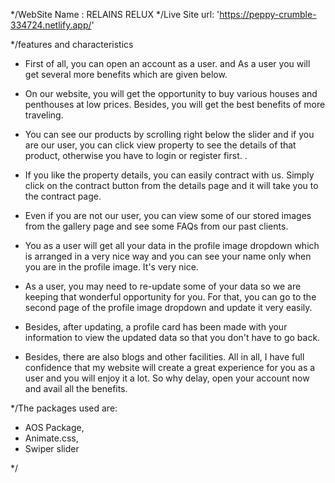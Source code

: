 */WebSite Name : RELAINS RELUX
*/Live Site url: 'https://peppy-crumble-334724.netlify.app/'

*/features and characteristics
* First of all, you can open an account as a user. and As a user you will get several more benefits which are given below.

* On our website, you will get the opportunity to buy various houses and penthouses at low prices. Besides, you will get the best benefits of more traveling.

* You can see our products by scrolling right below the slider and if you are our user, you can click view property to see the details of that product, otherwise you have to login or register first. .

* If you like the property details, you can easily contract with us. Simply click on the contract button from the details page and it will take you to the contract page.

* Even if you are not our user, you can view some of our stored images from the gallery page and see some FAQs from our past clients.

* You as a user will get all your data in the profile image dropdown which is arranged in a very nice way and you can see your name only when you are in the profile image. It's very nice.

* As a user, you may need to re-update some of your data so we are keeping that wonderful opportunity for you. For that, you can go to the second page of the profile image dropdown and update it very easily.

* Besides, after updating, a profile card has been made with your information to view the updated data so that you don't have to go back.

* Besides, there are also blogs and other facilities. All in all, I have full confidence that my website will create a great experience for you as a user and you will enjoy it a lot. So why delay, open your account now and avail all the benefits. 

*/The packages used are:
*  AOS Package,
*  Animate.css,
*  Swiper slider

*/